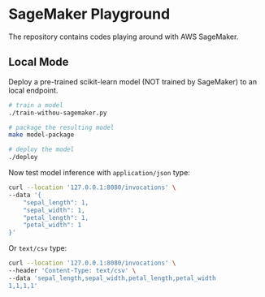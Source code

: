 # SageMaker Playground

The repository contains codes playing around with AWS SageMaker.

## Local Mode

Deploy a pre-trained scikit-learn model (NOT trained by SageMaker) to an local endpoint.

```bash
# train a model
./train-withou-sagemaker.py

# package the resulting model
make model-package

# deploy the model
./deploy
```

Now test model inference with `application/json` type:

```bash
curl --location '127.0.0.1:8080/invocations' \
--data '{
    "sepal_length": 1,
    "sepal_width": 1,
    "petal_length": 1,
    "petal_width": 1
}'
```

Or `text/csv` type:

```bash
curl --location '127.0.0.1:8080/invocations' \
--header 'Content-Type: text/csv' \
--data 'sepal_length,sepal_width,petal_length,petal_width
1,1,1,1'
```

